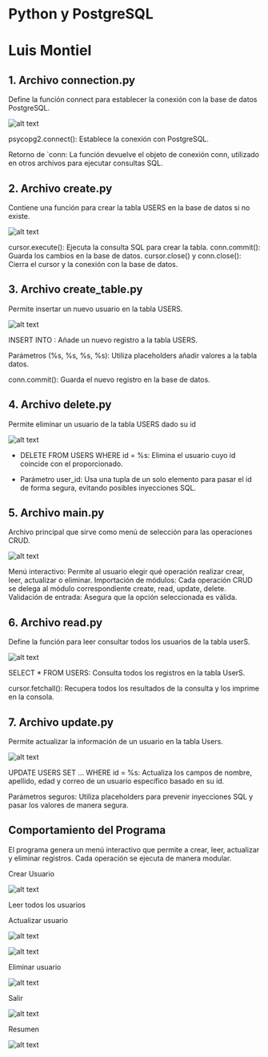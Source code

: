 # Python y PostgreSQL
# Luis Montiel

## 1. Archivo connection.py

Define la función connect para establecer la conexión con la base de datos PostgreSQL.

![alt text](capturas/Archivo%20connection.png)

psycopg2.connect(): Establece la conexión con PostgreSQL.

Retorno de `conn: La función devuelve el objeto de conexión conn, utilizado en otros archivos para ejecutar consultas SQL.

## 2. Archivo create.py

Contiene una función para crear la tabla USERS en la base de datos si no existe.

![alt text](capturas/Archivo%20create.png)

cursor.execute(): Ejecuta la consulta SQL para crear la tabla.
conn.commit(): Guarda los cambios en la base de datos.
cursor.close() y conn.close(): Cierra el cursor y la conexión con la base de datos.

## 3. Archivo create_table.py

Permite insertar un nuevo usuario en la tabla USERS.

![alt text]( capturas/Archivo%20create_table.png)

INSERT INTO : Añade un nuevo registro a la tabla USERS.

Parámetros (%s, %s, %s, %s): Utiliza placeholders añadir valores a la tabla datos.

conn.commit(): Guarda el nuevo registro en la base de datos.

## 4. Archivo delete.py

Permite eliminar un usuario de la tabla USERS dado su id

![alt text](capturas/Archivo%20delete.png)

- DELETE FROM USERS WHERE id = %s: Elimina el usuario cuyo id coincide con el proporcionado.

- Parámetro  user_id: Usa una tupla de un solo elemento para pasar el id de forma segura, evitando posibles inyecciones SQL.

## 5. Archivo main.py

Archivo principal que sirve como menú de selección para las operaciones CRUD.

![alt text](capturas/Archivo%20main.png)

Menú interactivo: Permite al usuario elegir qué operación realizar crear, leer, actualizar o eliminar.
Importación de módulos: Cada operación CRUD se delega al módulo correspondiente create, read, update, delete.
Validación de entrada: Asegura que la opción seleccionada es válida.

## 6. Archivo read.py

Define la función para leer consultar todos los usuarios de la tabla userS.

![alt text](capturas/Archivo%20read.png)

SELECT * FROM USERS: Consulta todos los registros en la tabla UserS.

cursor.fetchall(): Recupera todos los resultados de la consulta y los imprime en la consola.

## 7. Archivo update.py

Permite actualizar la información de un usuario en la tabla Users.

![alt text](capturas/Archivo%20update.png)

UPDATE USERS SET ... WHERE id = %s: Actualiza los campos de nombre, apellido, edad y correo de un usuario específico basado en su id.

Parámetros seguros: Utiliza placeholders para prevenir inyecciones SQL y pasar los valores de manera segura.

## Comportamiento del Programa

El programa genera un menú interactivo que permite a crear, leer, actualizar y eliminar registros. Cada operación se ejecuta de manera modular.


Crear Usuario

![alt text](capturas/Crear%20Usuario.png)

Leer todos los usuarios

Actualizar usuario

![alt text](capturas/Actualizar%20usuario.png)

![alt text](capturas/Actualizar%20usuario%201.png.png)

Eliminar usuario

![alt text](capturas/Eliminar%20usuario.png)

Salir 

![alt text](capturas/Salir.png)

Resumen

![alt text](capturas/Resumen.png)